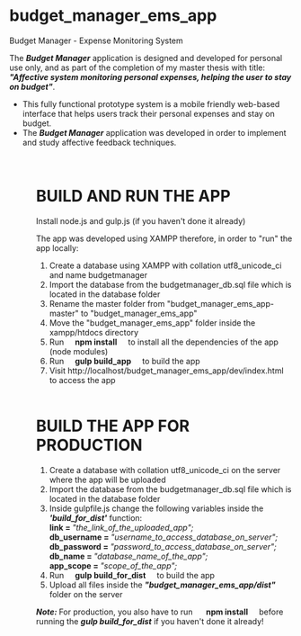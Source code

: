 # budget_manager_ems_app
Budget Manager - Expense Monitoring System

 The <i><b>Budget Manager</b></i> application is designed and developed for personal use only, and as part of the completion of my master thesis with title: <br>
 <i><b>  "Affective system monitoring personal expenses, helping the user to stay on budget"</b></i>.
<br>
<ul>
<li>This fully functional prototype system is a mobile friendly web-based interface that helps users track their personal expenses and stay on budget.</li>
<li>The  <i><b>Budget Manager</b></i> application was developed in order to implement and study affective feedback techniques.</li>
<ul>
<br>
<h1>BUILD AND RUN THE APP</h1>
<p>Install node.js and gulp.js (if you haven't done it already)</p>
<p>The app was developed using XAMPP therefore, in order to "run" the app locally:</p>
<ol>
<li>Create a database using XAMPP with collation utf8_unicode_ci and name budgetmanager</li>
<li>Import the database from the budgetmanager_db.sql file which is located in the database folder</li>
<li>Rename the master folder from  "budget_manager_ems_app-master" to  "budget_manager_ems_app"</li>
<li>Move the "budget_manager_ems_app" folder inside the xampp/htdocs directory</li>
<li>Run&nbsp;&nbsp;&nbsp;&nbsp;&nbsp;<b>npm install</b>&nbsp;&nbsp;&nbsp;&nbsp;&nbsp;to install all the dependencies of the app (node modules)</li>
<li>Run&nbsp;&nbsp;&nbsp;&nbsp;&nbsp;<b>gulp build_app</b>&nbsp;&nbsp;&nbsp;&nbsp;&nbsp;to build the app</li>
<li>Visit http://localhost/budget_manager_ems_app/dev/index.html to access the app</li>
</ol>
<br>
<h1>BUILD THE APP FOR PRODUCTION</h1>
<ol>
<li>Create a database with collation utf8_unicode_ci on the server where the app will be uploaded</li>
<li>Import the database from the budgetmanager_db.sql file which is located in the database folder</li>
<li>Inside gulpfile.js change the following variables inside the <i><b>'build_for_dist'</b></i> function:<br>
  <b>link = </b><i>"the_link_of_the_uploaded_app";</i><br>
  <b>db_username = </b><i>"username_to_access_database_on_server";</i><br>
  <b>db_password = </b><i>"password_to_access_database_on_server";</i><br>
  <b>db_name = </b><i>"database_name_of_the_app";</i><br>
  <b>app_scope = </b><i>"scope_of_the_app";</i>
</li>
<li>Run&nbsp;&nbsp;&nbsp;&nbsp;&nbsp;<b>gulp build_for_dist</b>&nbsp;&nbsp;&nbsp;&nbsp;&nbsp;to build the app</li>
<li>Upload all files inside the <i><b>"budget_manager_ems_app/dist"</b></i> folder on the server</li>
</ol>
<p><i><b>Note: </b></i>For production, you also have to run &nbsp;&nbsp;&nbsp;&nbsp;&nbsp;<b>npm install</b>&nbsp;&nbsp;&nbsp;&nbsp;&nbsp;before running the <i><b>gulp build_for_dist</b></i> if you haven't done it already!</p>
